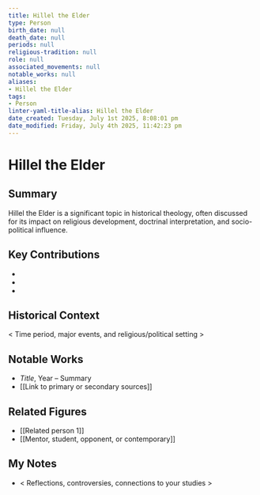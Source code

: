 ```yaml
---
title: Hillel the Elder
type: Person
birth_date: null
death_date: null
periods: null
religious-tradition: null
role: null
associated_movements: null
notable_works: null
aliases:
- Hillel the Elder
tags:
- Person
linter-yaml-title-alias: Hillel the Elder
date_created: Tuesday, July 1st 2025, 8:08:01 pm
date_modified: Friday, July 4th 2025, 11:42:23 pm
---
```


# Hillel the Elder

## Summary
Hillel the Elder is a significant topic in historical theology, often discussed for its impact on religious development, doctrinal interpretation, and socio-political influence.

## Key Contributions
- 
- 
- 

## Historical Context
< Time period, major events, and religious/political setting >

## Notable Works
- *Title*, Year – Summary
- [[Link to primary or secondary sources]]


## Related Figures
- [[Related person 1]]
- [[Mentor, student, opponent, or contemporary]]

## My Notes
- < Reflections, controversies, connections to your studies >
